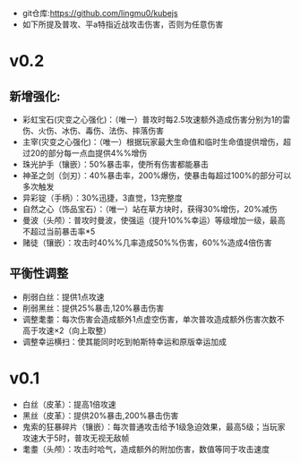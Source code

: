 - git仓库:https://github.com/lingmu0/kubejs
- 如下所提及普攻、平a特指近战攻击伤害，否则为任意伤害

# v0.2

## 新增强化:
- 彩虹宝石(灾变之心强化)：（唯一）普攻时每2.5攻速额外造成伤害分别为1的雷伤、火伤、冰伤、毒伤、法伤、摔落伤害
- 主宰(灾变之心强化)：（唯一）根据玩家最大生命值和临时生命值提供增伤，超过20的部分每一点血提供4%%增伤
- 珠光护手（镶嵌）：50%暴击率，使所有伤害都能暴击
- 神圣之剑（剑刃）：40%暴击率，200%爆伤，使暴击每超过100%的部分可以多次触发
- 异彩锭（手柄）：30%迅捷，3直觉，13完整度
- 自然之心（饰品宝石）：（唯一）站在草方块时，获得30%增伤，20%减伤
- 曼波（头颅）：普攻时曼波，使强运（提升10%%幸运）等级增加一级，最高不超过当前暴击率*5
- 赌徒（镶嵌）：攻击时40%%几率造成50%%伤害，60%%造成4倍伤害

## 平衡性调整
- 削弱白丝：提供1点攻速
- 削弱黑丝：提供25%暴击,120%暴击伤害
- 调整耄耋：每次伤害会造成额外1点虚空伤害，单次普攻造成额外伤害次数不高于攻速×2（向上取整）
- 调整幸运横扫：使其能同时吃到帕斯特幸运和原版幸运加成


# v0.1

- 白丝（皮革）：提高1倍攻速
- 黑丝（皮革）：提供20%暴击,200%暴击伤害
- 鬼索的狂暴碎片（镶嵌）：每次普通攻击给予1级急迫效果，最高5级；当玩家攻速大于5时，普攻无视无敌帧
- 耄耋（头颅）：攻击时哈气，造成额外的附加伤害，数值等同于攻击速度
